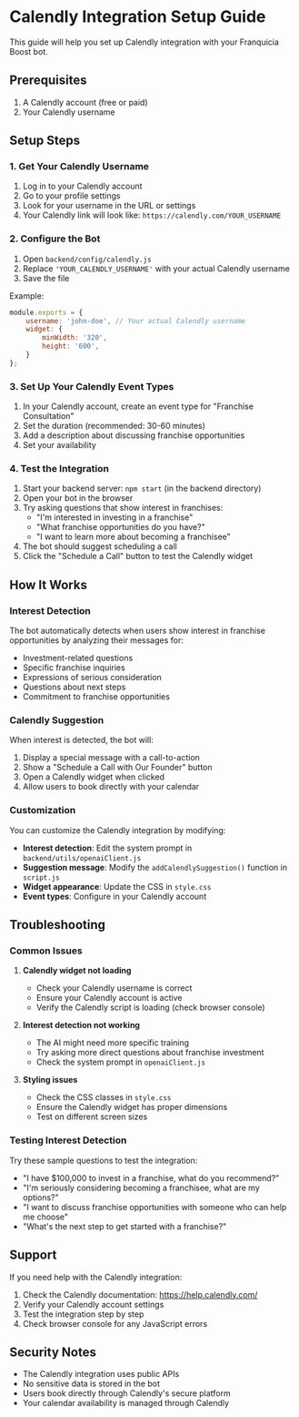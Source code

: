 # Calendly Integration Setup Guide

This guide will help you set up Calendly integration with your Franquicia Boost bot.

## Prerequisites

1. A Calendly account (free or paid)
2. Your Calendly username

## Setup Steps

### 1. Get Your Calendly Username

1. Log in to your Calendly account
2. Go to your profile settings
3. Look for your username in the URL or settings
4. Your Calendly link will look like: `https://calendly.com/YOUR_USERNAME`

### 2. Configure the Bot

1. Open `backend/config/calendly.js`
2. Replace `'YOUR_CALENDLY_USERNAME'` with your actual Calendly username
3. Save the file

Example:
```javascript
module.exports = {
    username: 'john-doe', // Your actual Calendly username
    widget: {
        minWidth: '320',
        height: '600',
    }
};
```

### 3. Set Up Your Calendly Event Types

1. In your Calendly account, create an event type for "Franchise Consultation"
2. Set the duration (recommended: 30-60 minutes)
3. Add a description about discussing franchise opportunities
4. Set your availability

### 4. Test the Integration

1. Start your backend server: `npm start` (in the backend directory)
2. Open your bot in the browser
3. Try asking questions that show interest in franchises:
   - "I'm interested in investing in a franchise"
   - "What franchise opportunities do you have?"
   - "I want to learn more about becoming a franchisee"
4. The bot should suggest scheduling a call
5. Click the "Schedule a Call" button to test the Calendly widget

## How It Works

### Interest Detection

The bot automatically detects when users show interest in franchise opportunities by analyzing their messages for:

- Investment-related questions
- Specific franchise inquiries
- Expressions of serious consideration
- Questions about next steps
- Commitment to franchise opportunities

### Calendly Suggestion

When interest is detected, the bot will:

1. Display a special message with a call-to-action
2. Show a "Schedule a Call with Our Founder" button
3. Open a Calendly widget when clicked
4. Allow users to book directly with your calendar

### Customization

You can customize the Calendly integration by modifying:

- **Interest detection**: Edit the system prompt in `backend/utils/openaiClient.js`
- **Suggestion message**: Modify the `addCalendlySuggestion()` function in `script.js`
- **Widget appearance**: Update the CSS in `style.css`
- **Event types**: Configure in your Calendly account

## Troubleshooting

### Common Issues

1. **Calendly widget not loading**
   - Check your Calendly username is correct
   - Ensure your Calendly account is active
   - Verify the Calendly script is loading (check browser console)

2. **Interest detection not working**
   - The AI might need more specific training
   - Try asking more direct questions about franchise investment
   - Check the system prompt in `openaiClient.js`

3. **Styling issues**
   - Check the CSS classes in `style.css`
   - Ensure the Calendly widget has proper dimensions
   - Test on different screen sizes

### Testing Interest Detection

Try these sample questions to test the integration:

- "I have $100,000 to invest in a franchise, what do you recommend?"
- "I'm seriously considering becoming a franchisee, what are my options?"
- "I want to discuss franchise opportunities with someone who can help me choose"
- "What's the next step to get started with a franchise?"

## Support

If you need help with the Calendly integration:

1. Check the Calendly documentation: https://help.calendly.com/
2. Verify your Calendly account settings
3. Test the integration step by step
4. Check browser console for any JavaScript errors

## Security Notes

- The Calendly integration uses public APIs
- No sensitive data is stored in the bot
- Users book directly through Calendly's secure platform
- Your calendar availability is managed through Calendly
